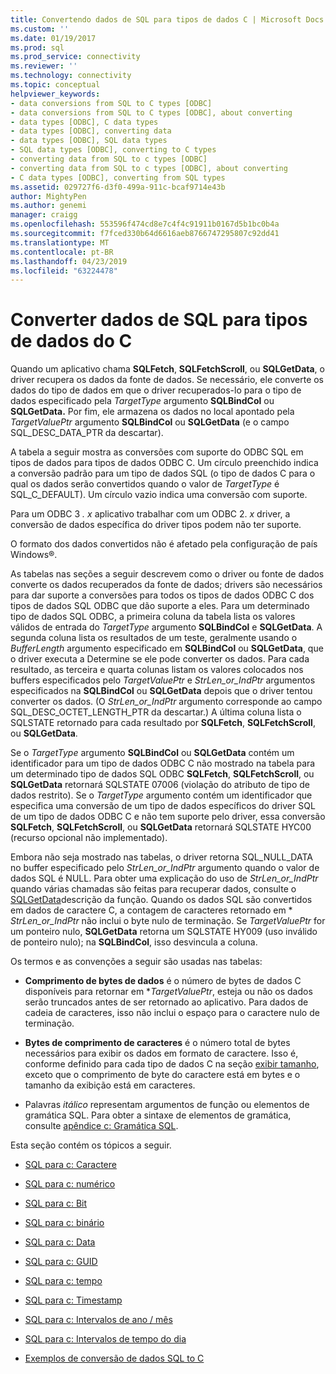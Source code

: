 ```yaml
---
title: Convertendo dados de SQL para tipos de dados C | Microsoft Docs
ms.custom: ''
ms.date: 01/19/2017
ms.prod: sql
ms.prod_service: connectivity
ms.reviewer: ''
ms.technology: connectivity
ms.topic: conceptual
helpviewer_keywords:
- data conversions from SQL to C types [ODBC]
- data conversions from SQL to C types [ODBC], about converting
- data types [ODBC], C data types
- data types [ODBC], converting data
- data types [ODBC], SQL data types
- SQL data types [ODBC], converting to C types
- converting data from SQL to c types [ODBC]
- converting data from SQL to c types [ODBC], about converting
- C data types [ODBC], converting from SQL types
ms.assetid: 029727f6-d3f0-499a-911c-bcaf9714e43b
author: MightyPen
ms.author: genemi
manager: craigg
ms.openlocfilehash: 553596f474cd8e7c4f4c91911b0167d5b1bc0b4a
ms.sourcegitcommit: f7fced330b64d6616aeb8766747295807c92dd41
ms.translationtype: MT
ms.contentlocale: pt-BR
ms.lasthandoff: 04/23/2019
ms.locfileid: "63224478"
---
```

# <a name="converting-data-from-sql-to-c-data-types"></a>Converter dados de SQL para tipos de dados do C
Quando um aplicativo chama **SQLFetch**, **SQLFetchScroll**, ou **SQLGetData**, o driver recupera os dados da fonte de dados. Se necessário, ele converte os dados do tipo de dados em que o driver recuperados-lo para o tipo de dados especificado pela *TargetType* argumento **SQLBindCol** ou **SQLGetData.** Por fim, ele armazena os dados no local apontado pela *TargetValuePtr* argumento **SQLBindCol** ou **SQLGetData** (e o campo SQL_DESC_DATA_PTR da descartar).  
  
 A tabela a seguir mostra as conversões com suporte do ODBC SQL em tipos de dados para tipos de dados ODBC C. Um círculo preenchido indica a conversão padrão para um tipo de dados SQL (o tipo de dados C para o qual os dados serão convertidos quando o valor de *TargetType* é SQL_C_DEFAULT). Um círculo vazio indica uma conversão com suporte.  
  
 Para um ODBC 3 *. x* aplicativo trabalhar com um ODBC 2. *x* driver, a conversão de dados específica do driver tipos podem não ter suporte.  
  
 O formato dos dados convertidos não é afetado pela configuração de país Windows®.  
  
 As tabelas nas seções a seguir descrevem como o driver ou fonte de dados converte os dados recuperados da fonte de dados; drivers são necessários para dar suporte a conversões para todos os tipos de dados ODBC C dos tipos de dados SQL ODBC que dão suporte a eles. Para um determinado tipo de dados SQL ODBC, a primeira coluna da tabela lista os valores válidos de entrada do *TargetType* argumento **SQLBindCol** e **SQLGetData**. A segunda coluna lista os resultados de um teste, geralmente usando o *BufferLength* argumento especificado em **SQLBindCol** ou **SQLGetData**, que o driver executa a Determine se ele pode converter os dados. Para cada resultado, as terceira e quarta colunas listam os valores colocados nos buffers especificados pelo *TargetValuePtr* e *StrLen_or_IndPtr* argumentos especificados na **SQLBindCol** ou **SQLGetData** depois que o driver tentou converter os dados. (O *StrLen_or_IndPtr* argumento corresponde ao campo SQL_DESC_OCTET_LENGTH_PTR da descartar.) A última coluna lista o SQLSTATE retornado para cada resultado por **SQLFetch**, **SQLFetchScroll**, ou **SQLGetData**.  
  
 Se o *TargetType* argumento **SQLBindCol** ou **SQLGetData** contém um identificador para um tipo de dados ODBC C não mostrado na tabela para um determinado tipo de dados SQL ODBC  **SQLFetch**, **SQLFetchScroll**, ou **SQLGetData** retornará SQLSTATE 07006 (violação do atributo de tipo de dados restrito). Se o *TargetType* argumento contém um identificador que especifica uma conversão de um tipo de dados específicos do driver SQL de um tipo de dados ODBC C e não tem suporte pelo driver, essa conversão **SQLFetch**, **SQLFetchScroll**, ou **SQLGetData** retornará SQLSTATE HYC00 (recurso opcional não implementado).  
  
 Embora não seja mostrado nas tabelas, o driver retorna SQL_NULL_DATA no buffer especificado pelo *StrLen_or_IndPtr* argumento quando o valor de dados SQL é NULL. Para obter uma explicação do uso de *StrLen_or_IndPtr* quando várias chamadas são feitas para recuperar dados, consulte o [SQLGetData](../../../odbc/reference/syntax/sqlgetdata-function.md)descrição da função. Quando os dados SQL são convertidos em dados de caractere C, a contagem de caracteres retornado em \* *StrLen_or_IndPtr* não inclui o byte nulo de terminação. Se *TargetValuePtr* for um ponteiro nulo, **SQLGetData** retorna um SQLSTATE HY009 (uso inválido de ponteiro nulo); na **SQLBindCol**, isso desvincula a coluna.  
  
 Os termos e as convenções a seguir são usadas nas tabelas:  
  
-   **Comprimento de bytes de dados** é o número de bytes de dados C disponíveis para retornar em **TargetValuePtr*, esteja ou não os dados serão truncados antes de ser retornado ao aplicativo. Para dados de cadeia de caracteres, isso não inclui o espaço para o caractere nulo de terminação.  
  
-   **Bytes de comprimento de caracteres** é o número total de bytes necessários para exibir os dados em formato de caractere. Isso é, conforme definido para cada tipo de dados C na seção [exibir tamanho](../../../odbc/reference/appendixes/display-size.md), exceto que o comprimento de byte do caractere está em bytes e o tamanho da exibição está em caracteres.  
  
-   Palavras *itálico* representam argumentos de função ou elementos de gramática SQL. Para obter a sintaxe de elementos de gramática, consulte [apêndice c: Gramática SQL](../../../odbc/reference/appendixes/appendix-c-sql-grammar.md).  
  
 Esta seção contém os tópicos a seguir.  
  
-   [SQL para c: Caractere](../../../odbc/reference/appendixes/sql-to-c-character.md)  
  
-   [SQL para c: numérico](../../../odbc/reference/appendixes/sql-to-c-numeric.md)  
  
-   [SQL para c: Bit](../../../odbc/reference/appendixes/sql-to-c-bit.md)  
  
-   [SQL para c: binário](../../../odbc/reference/appendixes/sql-to-c-binary.md)  
  
-   [SQL para c: Data](../../../odbc/reference/appendixes/sql-to-c-date.md)  
  
-   [SQL para c: GUID](../../../odbc/reference/appendixes/sql-to-c-guid.md)  
  
-   [SQL para c: tempo](../../../odbc/reference/appendixes/sql-to-c-time.md)  
  
-   [SQL para c: Timestamp](../../../odbc/reference/appendixes/sql-to-c-timestamp.md)  
  
-   [SQL para c: Intervalos de ano / mês](../../../odbc/reference/appendixes/sql-to-c-year-month-intervals.md)  
  
-   [SQL para c: Intervalos de tempo do dia](../../../odbc/reference/appendixes/sql-to-c-day-time-intervals.md)  
  
-   [Exemplos de conversão de dados SQL to C](../../../odbc/reference/appendixes/sql-to-c-data-conversion-examples.md)

